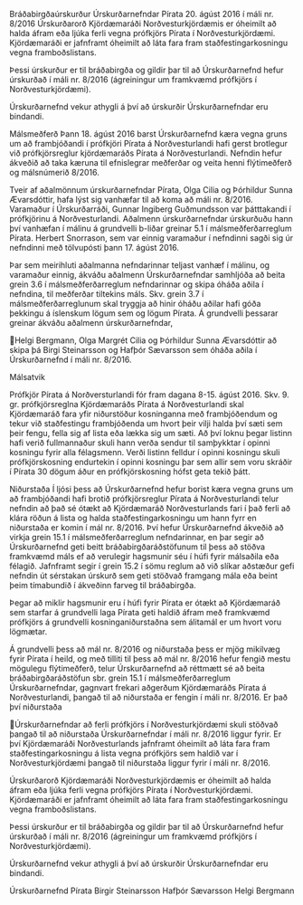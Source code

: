 Bráðabirgðaúrskurður Úrskurðarnefndar Pírata
20. ágúst 2016 í máli
nr. 8/2016
Úrskurðarorð
Kjördæmaráði Norðvesturkjördæmis er óheimilt að halda áfram eða ljúka ferli vegna prófkjörs
Pírata í Norðvesturkjördæmi. Kjördæmaráði er jafnframt óheimilt að láta fara fram
staðfestingarkosningu vegna framboðslistans.

Þessi úrskurður er til bráðabirgða og gildir þar til að Úrskurðarnefnd hefur úrskurðað í máli
nr. 8/2016 (ágreiningur um framkvæmd prófkjörs í Norðvesturkjördæmi).

Úrskurðarnefnd vekur athygli á því að úrskurðir Úrskurðarnefndar eru bindandi.

Málsmeðferð
Þann 18. ágúst 2016 barst Úrskurðarnefnd kæra vegna gruns um að frambjóðandi í prófkjöri
Pírata á Norðvesturlandi hafi gerst brotlegur við prófkjörsreglur kjördæmaráðs Pírata á
Norðvesturlandi. Nefndin hefur ákveðið að taka kæruna til efnislegrar meðferðar og veita henni
flýtimeðferð og málsnúmerið 8/2016.

Tveir af aðalmönnum úrskurðarnefndar Pírata, Olga Cilia og Þórhildur Sunna Ævarsdóttir, hafa
lýst sig vanhæfar til að koma að máli nr. 8/2016. Varamaður í Úrskurðarráði, Gunnar Ingiberg
Guðmundsson var þátttakandi í prófkjörinu á Norðvesturlandi. Aðalmenn úrskurðarnefndar
úrskurðuðu hann því vanhæfan í málinu á grundvelli b-liðar greinar 5.1 í málsmeðferðarreglum
Pírata. Herbert Snorrason, sem var einnig varamaður í nefndinni sagði sig úr nefndinni með
tölvupósti þann 17. ágúst 2016.

Þar sem meirihluti aðalmanna nefndarinnar teljast vanhæf í málinu, og varamaður einnig,
ákváðu aðalmenn Úrskurðarnefndar samhljóða að beita grein 3.6 í málsmeðferðarreglum
nefndarinnar og skipa óháða aðila í nefndina, til meðferðar tiltekins máls. Skv. grein 3.7 í
málsmeðferðarreglunum skal tryggja að hinir óháðu aðilar hafi góða þekkingu á íslenskum
lögum sem og lögum Pírata. Á grundvelli þessarar greinar ákváðu aðalmenn úrskurðarnefndar,

Helgi Bergmann, Olga Margrét Cilia og Þórhildur Sunna Ævarsdóttir að skipa þá Birgi
Steinarsson og Hafþór Sævarsson sem óháða aðila í Úrskurðarnefnd í máli nr. 8/2016.

Málsatvik

Prófkjör Pírata á Norðversturlandi fór fram dagana 8-15. ágúst 2016. Skv. 9. gr. prófkjörsreglna
Kjördæmaráðs Pírata á Norðvesturlandi skal Kjördæmaráð fara yfir niðurstöður kosninganna
með frambjóðendum og tekur við staðfestingu frambjóðenda um hvort þeir vilji halda því sæti
sem þeir fengu, fella sig af lista eða lækka sig um sæti. Að því loknu þegar listinn hafi verið
fullmannaður skuli hann verða sendur til samþykktar í opinni kosningu fyrir alla félagsmenn.
Verði listinn felldur í opinni kosningu skuli prófkjörskosning endurtekin í opinni kosningu þar
sem allir sem voru skráðir í Pírata 30 dögum áður en prófkjörskosning hófst geta tekið þátt.

Niðurstaða
Í ljósi þess að Úrskurðarnefnd hefur borist kæra vegna gruns um að frambjóðandi hafi brotið
prófkjörsreglur Pírata á Norðvesturlandi telur nefndin að það sé ótækt að Kjördæmaráð
Norðvesturlands fari í það ferli að klára röðun á lista og halda staðfestingarkosningu um hann
fyrr en niðurstaða er komin í mál nr. 8/2016. Því hefur Úrskurðarnefnd ákveðið að virkja grein
15.1 í málsmeðferðarreglum nefndarinnar, en þar segir að Úrskurðarnefnd geti beitt
bráðabirgðaráðstöfunum til þess að stöðva framkvæmd máls ef að verulegir hagsmunir séu í
húfi fyrir málsaðila eða félagið. Jafnframt segir í grein 15.2 í sömu reglum að við slíkar
aðstæður gefi nefndin út sérstakan úrskurð sem geti stöðvað framgang mála eða beint þeim
tímabundið í ákveðinn farveg til bráðabirgða.

Þegar að miklir hagsmunir eru í húfi fyrir Pírata er ótækt að Kjördæmaráð sem starfar á
grundvelli laga Pírata geti haldið áfram með framkvæmd prófkjörs á grundvelli
kosninganiðurstaðna sem álitamál er um hvort voru lögmætar.

Á grundvelli þess að mál nr. 8/2016 og niðurstaða þess er mjög mikilvæg fyrir Pírata í heild,
og með tilliti til þess að mál nr. 8/2016 hefur fengið mestu mögulegu flýtimeðferð, telur
Úrskurðarnefnd að réttmætt sé að beita bráðabirgðaráðstöfun sbr. grein 15.1 í
málsmeðferðarreglum Úrskurðarnefndar, gagnvart frekari aðgerðum Kjördæmaráðs Pírata á
Norðvesturlandi, þangað til að niðurstaða er fengin í máli nr. 8/2016. Er það því niðurstaða

Úrskurðarnefndar að ferli prófkjörs í Norðvesturkjördæmi skuli stöðvað þangað til að
niðurstaða Úrskurðarnefndar í máli nr. 8/2016 liggur fyrir. Er því Kjördæmaráði
Norðvesturlands jafnframt óheimilt að láta fara fram staðfestingarkosningu á lista vegna
prófkjörs sem haldið var í Norðvesturkjördæmi þangað til niðurstaða liggur fyrir í máli nr.
8/2016.

Úrskurðarorð
Kjördæmaráði Norðvesturkjördæmis er óheimilt að halda áfram eða ljúka ferli vegna prófkjörs
Pírata í Norðvesturkjördæmi. Kjördæmaráði er jafnframt óheimilt að láta fara fram
staðfestingarkosningu vegna framboðslistans.

Þessi úrskurður er til bráðabirgða og gildir þar til að Úrskurðarnefnd hefur úrskurðað í máli
nr. 8/2016 (ágreiningur um framkvæmd prófkjörs í Norðvesturkjördæmi).

Úrskurðarnefnd vekur athygli á því að úrskurðir Úrskurðarnefndar eru bindandi.

Úrskurðarnefnd Pírata
Birgir Steinarsson
Hafþór Sævarsson
Helgi Bergmann

